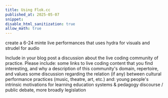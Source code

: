```yaml
---
title: Using Flok.cc
published_at: 2025-05-07
snippet:
disable_html_sanitization: true
allow_math: true
---
```


create a 6-24 minte live performances that uses hydra for visuals and strudel for audio

Include in your blog post a discussion about the live coding community of practice. Please include:
some links to live coding content that you find interesting, and why
a description of this community's domain, repertoire, and values
some discussion regarding the relation (if any) between cultural performance practices (music, theatre, art, etc.) and:
young people's intrinsic motivations for learning
education systems & pedagogy
discourse / public debate, more broadly
legislation
